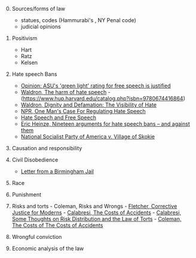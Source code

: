 0. Sources/forms of law
      - statues, codes (Hammurabi's , NY Penal code)
      - judicial opinions
  
1. Positivism
    - Hart
    - Ratz
    - Kelsen
    
 2. Hate speech Bans
      - [Opinion: ASU's 'green light' rating for free speech is justified](https://www.statepress.com/article/2018/09/spmagazine-asu-receives-green-light-rating-for-university-free-speech-policies)
      - [Waldron, The harm of hate speech](https://freespeechdebate.com/en/discuss/the-harm-of-hate-speech/)
            - (https://www.hup.harvard.edu/catalog.php?isbn=9780674416864)
      - [Waldron, Dignity and Defamation: The Visibility of Hate](https://harvardlawreview.org/2010/05/dignity-and-defamation-the-visibility-of-hate/)
      - [NPR, One Man's Case For Regulating Hate Speech](https://www.npr.org/2012/06/03/154150229/one-mans-case-for-regulating-hate-speech)
      - [Hate Speech and Free Speech](https://www.cornell.edu/video/hate-speech-free-speech-nadine-strossen-jeremy-waldron)
      - [Eric Heinze, Nineteen arguments for hate speech bans – and against them](https://freespeechdebate.com/discuss/nineteen-arguments-for-hate-speech-bans-and-against-them/)
      -  [National Socialist Party of America v. Village of Skokie](https://www.oyez.org/cases/1976/76-1786)
  
 3. Causation and responsibility
 
 4. Civil Disobedience 
       - [Letter from a Birmingham Jail](https://www.africa.upenn.edu/Articles_Gen/Letter_Birmingham.html)
       
 5. Race
 
 6. Punishment
 
 7. Risks and torts
            - Coleman, Risks and Wrongs
            - [Fletcher, Corrective Justice for Moderns](https://scholarship.law.columbia.edu/faculty_scholarship/1068/)
            - [Calabresi, The Costs of Accidents]()
            - [Calabresi, Some Thoughts on Risk Distribution and the Law of Torts](https://digitalcommons.law.yale.edu/cgi/viewcontent.cgi?article=3035&context=fss_papers&sei-redir=1)
            - [Coleman, The Costs of The Costs of Accidents](https://core.ac.uk/download/pdf/56358131.pdf)
 8. Wrongful conviction
 
 9. Economic analysis of the law
      
